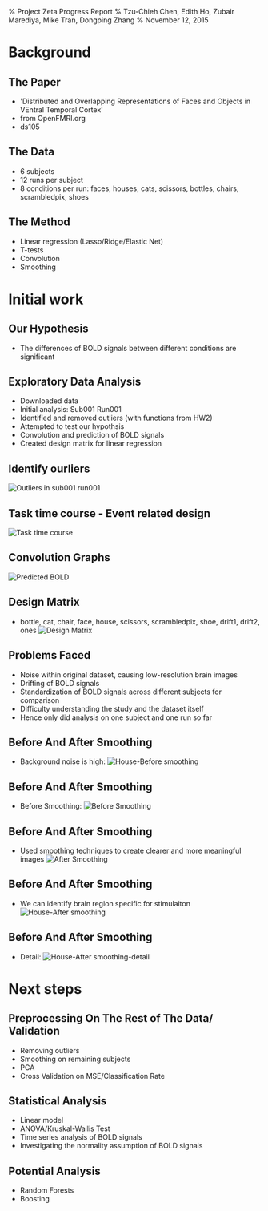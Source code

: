 % Project Zeta Progress Report
% Tzu-Chieh Chen, Edith Ho, Zubair Marediya, Mike Tran, Dongping Zhang
% November 12, 2015

# Background

## The Paper

- 'Distributed and Overlapping Representations of Faces and Objects in VEntral Temporal Cortex'
- from OpenFMRI.org
- ds105

## The Data

- 6 subjects
- 12 runs per subject
- 8 conditions per run: faces, houses, cats, scissors, bottles, chairs, scrambledpix, shoes

## The Method

- Linear regression (Lasso/Ridge/Elastic Net)
- T-tests
- Convolution
- Smoothing

# Initial work

## Our Hypothesis
- The differences of BOLD signals between different conditions are significant

## Exploratory Data Analysis

- Downloaded data
- Initial analysis: Sub001 Run001
- Identified and removed outliers (with functions from HW2)
- Attempted to test our hypothsis
- Convolution and prediction of BOLD signals
- Created design matrix for linear regression

## Identify ourliers
![Outliers in sub001 run001](outlier.png "Outliers in sub001 run001")

## Task time course - Event related design
![Task time course](Task_time_course.png "Task time course")

## Convolution Graphs
![Predicted BOLD](stimulation_bold.png "BOLD prediction") 

## Design Matrix
- bottle, cat, chair, face, house, scissors, scrambledpix, shoe, drift1, drift2, ones
![Design Matrix](design_matrix.png "Design Matrix")

## Problems Faced

- Noise within original dataset, causing low-resolution brain images
- Drifting of BOLD signals
- Standardization of BOLD signals across different subjects for comparison
- Difficulty understanding the study and the dataset itself
- Hence only did analysis on one subject and one run so far

## Before And After Smoothing
- Background noise is high:
![House-Before smoothing](sub1_run1_house_before_smooth.png "house before smoothing")

## Before And After Smoothing
- Before Smoothing:
![Before Smoothing](before_smooth.png "Before Smooth")

## Before And After Smoothing
- Used smoothing techniques to create clearer and more meaningful images
![After Smoothing](after_smooth.png "After Smooth")

## Before And After Smoothing
- We can identify brain region specific for stimulaiton
![House-After smoothing](sub1_run1_house_after_smooth.png "house after smoothing")

## Before And After Smoothing
- Detail:
![House-After smoothing-detail](sub1_run1_house_detail.png "house detail")

# Next steps

## Preprocessing On The Rest of The Data/ Validation

- Removing outliers
- Smoothing on remaining subjects
- PCA
- Cross Validation on MSE/Classification Rate


## Statistical Analysis

- Linear model
- ANOVA/Kruskal-Wallis Test
- Time series analysis of BOLD signals
- Investigating the normality assumption of BOLD signals

## Potential Analysis

- Random Forests
- Boosting 
